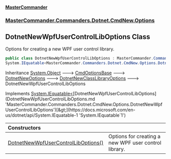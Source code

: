 #### [MasterCommander](MasterCommander.md 'MasterCommander')
### [MasterCommander.Commanders.Dotnet.CmdNew.Options](MasterCommander.Commanders.Dotnet.CmdNew.Options.md 'MasterCommander.Commanders.Dotnet.CmdNew.Options')

## DotnetNewWpfUserControlLibOptions Class

Options for creating a new WPF user control library.

```csharp
public class DotnetNewWpfUserControlLibOptions : MasterCommander.Commanders.Dotnet.CmdNew.Options.DotnetNewClassLibraryOptions,
System.IEquatable<MasterCommander.Commanders.Dotnet.CmdNew.Options.DotnetNewWpfUserControlLibOptions>
```

Inheritance [System.Object](https://docs.microsoft.com/en-us/dotnet/api/System.Object 'System.Object') &#129106; [CmdOptionsBase](CmdOptionsBase.md 'MasterCommander.Core.CmdOptionsBase') &#129106; [DotnetNewOptions](DotnetNewOptions.md 'MasterCommander.Commanders.Dotnet.CmdNew.Options.DotnetNewOptions') &#129106; [DotnetNewClassLibraryOptions](DotnetNewClassLibraryOptions.md 'MasterCommander.Commanders.Dotnet.CmdNew.Options.DotnetNewClassLibraryOptions') &#129106; DotnetNewWpfUserControlLibOptions

Implements [System.IEquatable&lt;](https://docs.microsoft.com/en-us/dotnet/api/System.IEquatable-1 'System.IEquatable`1')[DotnetNewWpfUserControlLibOptions](DotnetNewWpfUserControlLibOptions.md 'MasterCommander.Commanders.Dotnet.CmdNew.Options.DotnetNewWpfUserControlLibOptions')[&gt;](https://docs.microsoft.com/en-us/dotnet/api/System.IEquatable-1 'System.IEquatable`1')

| Constructors | |
| :--- | :--- |
| [DotnetNewWpfUserControlLibOptions()](DotnetNewWpfUserControlLibOptions.DotnetNewWpfUserControlLibOptions().md 'MasterCommander.Commanders.Dotnet.CmdNew.Options.DotnetNewWpfUserControlLibOptions.DotnetNewWpfUserControlLibOptions()') | Options for creating a new WPF user control library. |
